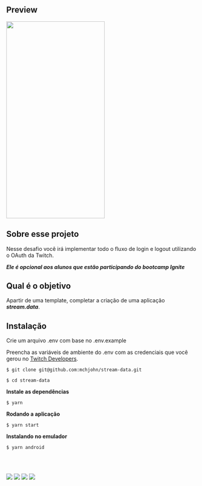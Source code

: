 ## Preview
<div>
  <img src="https://res.cloudinary.com/sk84all/image/upload/v1639840269/GitHub%20Projects/WhatsApp_Video_2021-12-18_at_11.59.35_nd2lnb.gif" data-canonical-src="https://res.cloudinary.com/sk84all/image/upload/v1639840269/GitHub%20Projects/WhatsApp_Video_2021-12-18_at_11.59.35_nd2lnb.gif" width="260" height="520" />
 </div>

## Sobre esse projeto

Nesse desafio você irá implementar todo o fluxo de login e logout utilizando o OAuth da Twitch.

***Ele é opcional aos alunos que estão participando do bootcamp Ignite***

## Qual é o objetivo

Apartir de uma template, completar a criação de uma aplicação ***stream.data***.

## Instalação

Crie um arquivo .env com base no .env.example

Preencha as variáveis de ambiente do .env com as credenciais que você gerou no <a href="https://dev.twitch.tv/console" target="_blank">Twitch Developers</a>.

```
$ git clone git@github.com:mchjohn/stream-data.git

$ cd stream-data
```

**Instale as dependências**

```
$ yarn
```

**Rodando a aplicação**

```
$ yarn start
```

**Instalando no emulador**

```
$ yarn android
```
<br>
<br>

<a href = "mailto:michel.john@hotmail.com"><img src="https://img.shields.io/badge/-OutLook-%230077B5?style=for-the-badge&logo=Microsoft Outlook&logoColor=white" target="_blank"></a>
<a href="https://www.linkedin.com/in/micheljohn/" target="_blank"><img src="https://img.shields.io/badge/-LinkedIn-%230077B5?style=for-the-badge&logo=linkedin&logoColor=white" target="_blank"></a> 
<a href="https://mchjohn.github.io/mchljohn/" target="_blank"><img src="https://img.shields.io/badge/-Portfólio-%231E1E26?style=for-the-badge&logo=dev.to&logoColor=white" target="_blank"></a>
<a href="https://passport.rocketseat.com.br/react-native/michel-john-1578542942" target="_blank"><img src="https://img.shields.io/badge/-Rocketseat-%2367159C?style=for-the-badge&logo=Apache RocketMQ&logoColor=white" target="_blank"></a>
